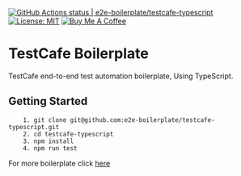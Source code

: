 [![GitHub Actions status | e2e-boilerplate/testcafe-typescript](https://github.com/e2e-boilerplate/testcafe-typescript/workflows/testcafe-typescript/badge.svg)](https://github.com/e2e-boilerplate/testcafe-typescript/actions?workflow=testcafe-typescript) [![License: MIT](https://img.shields.io/badge/License-MIT-yellow.svg)](https://opensource.org/licenses/MIT) [![Buy Me A Coffee](https://img.shields.io/badge/buy-me%20coffee-orange)](https://www.buymeacoffee.com/xgirma)

# TestCafe Boilerplate

TestCafe end-to-end test automation boilerplate, Using TypeScript.

## Getting Started

    	1. git clone git@github.com:e2e-boilerplate/testcafe-typescript.git
    	2. cd testcafe-typescript
    	3. npm install
    	4. npm run test


For more boilerplate click [here](https://github.com/e2e-boilerplate/utils/blob/master/docs/implemented.md)
